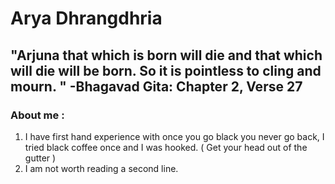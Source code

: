 # Arya Dhrangdhria

## "Arjuna that which is born will die and that which will die will be born. So it is pointless to cling and mourn. " -Bhagavad Gita: Chapter 2, Verse 27

### About me :

1. I have first hand experience with once you go black you never go back, I tried black coffee once and I was hooked. ( Get your head out of the gutter )
2. I am not worth reading a second line.
